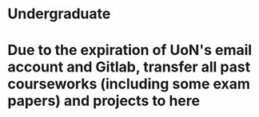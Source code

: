 # Undergraduate
# Due to the expiration of UoN's email account and Gitlab, transfer all past courseworks (including some exam papers) and projects to here
